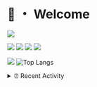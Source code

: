 # 👋 ・ Welcome
![](https://komarev.com/ghpvc/?username=Lorenzo0111)

![](https://img.shields.io/badge/Java-ED8B00?style=for-the-badge&logo=java&logoColor=white)
![](https://img.shields.io/badge/JavaScript-323330?style=for-the-badge&logo=javascript&logoColor=F7DF1E)
![](https://img.shields.io/badge/Node.js-339933?style=for-the-badge&logo=nodedotjs&logoColor=white)
![](https://img.shields.io/badge/React-20232A?style=for-the-badge&logo=react&logoColor=61DAFB)

[![](https://github-readme-stats.vercel.app/api?username=Lorenzo0111&show_icons=true&count_private=true)](https://github.com/Lorenzo0111)
![Top Langs](https://github-readme-stats.vercel.app/api/top-langs/?username=Lorenzo0111&layout=compact)

<details>
<summary>⏰ Recent Activity</summary>

<!--RECENT_ACTIVITY:start-->
1. ![release] Released [New compatibilities](https://github.com/ZombieStriker/QualityArmory/releases/tag/v2.0.3) in [ZombieStriker/QualityArmory](https://github.com/ZombieStriker/QualityArmory)
2. ![comment] **Commented:** [slimjar/slimjar#61](https://github.com/slimjar/slimjar/issues/61#issuecomment-963344827)
3. ![release] Released [Temporary fix for SlimJar](https://github.com/FoxPowered/PluginsLib/releases/tag/2.0.3.1) in [FoxPowered/PluginsLib](https://github.com/FoxPowered/PluginsLib)
4. ![issueOpened] **Issue opened:** [Lorenzo0111/ZombieStrikerBot#1](https://github.com/Lorenzo0111/ZombieStrikerBot/issues/1)
5. ![comment] **Commented:** [sp614x/optifine#6356](https://github.com/sp614x/optifine/issues/6356#issuecomment-962644867)
6. ![issueClosed] **Issue closed:** [ZombieStriker/QualityArmory#199](https://github.com/ZombieStriker/QualityArmory/issues/199)
7. ![comment] **Commented:** [ZombieStriker/QualityArmory#199](https://github.com/ZombieStriker/QualityArmory/issues/199#issuecomment-962402842)
8. ![comment] **Commented:** [ZombieStriker/QualityArmory#199](https://github.com/ZombieStriker/QualityArmory/issues/199#issuecomment-962399230)
9. ![comment] **Commented:** [ZombieStriker/QualityArmory#180](https://github.com/ZombieStriker/QualityArmory/issues/180#issuecomment-962121494)
10. ![comment] **Commented:** [slimjar/slimjar#61](https://github.com/slimjar/slimjar/issues/61#issuecomment-962071258)
<!--RECENT_ACTIVITY:end-->


<!--RECENT_ACTIVITY:last_update-->
Last Updated: Thursday, November 11th, 2021, 12:17:31 PM
<!--RECENT_ACTIVITY:last_update_end-->
</details>

[issueOpened]: https://cdn.jsdelivr.net/gh/Readme-Workflows/Readme-Icons@main/icons/octicons/IssueOpenedOld.svg
[issueClosed]: https://cdn.jsdelivr.net/gh/Readme-Workflows/Readme-Icons@main/icons/octicons/IssueClosedOld.svg

[prOpened]: https://cdn.jsdelivr.net/gh/Readme-Workflows/Readme-Icons@main/icons/octicons/PullRequestOpened.svg
[prClosed]: https://cdn.jsdelivr.net/gh/Readme-Workflows/Readme-Icons@main/icons/octicons/PullRequestClosed.svg
[prMerged]: https://cdn.jsdelivr.net/gh/Readme-Workflows/Readme-Icons@main/icons/octicons/PullRequestMerged.svg

[comment]: https://cdn.jsdelivr.net/gh/Readme-Workflows/Readme-Icons@main/icons/octicons/Comment.svg

[changesRequested]: https://cdn.jsdelivr.net/gh/Readme-Workflows/Readme-Icons@main/icons/octicons/RequestedChanges.svg
[approved]: https://cdn.jsdelivr.net/gh/Readme-Workflows/Readme-Icons@main/icons/octicons/ApprovedChanges.svg

[repoCreated]: https://cdn.jsdelivr.net/gh/Readme-Workflows/Readme-Icons@main/icons/octicons/Repository.svg
[release]: https://cdn.jsdelivr.net/gh/Readme-Workflows/Readme-Icons@main/icons/octicons/Release.svg
[star]: https://cdn.jsdelivr.net/gh/Readme-Workflows/Readme-Icons@main/icons/octicons/StarredRepository.svg
[wiki]: https://cdn.jsdelivr.net/gh/Readme-Workflows/Readme-Icons@main/icons/octicons/Wiki.svg
[fork]: https://cdn.jsdelivr.net/gh/Readme-Workflows/Readme-Icons@main/icons/octicons/ForkedRepository.svg
[people]: https://cdn.jsdelivr.net/gh/Readme-Workflows/Readme-Icons@main/icons/octicons/People.svg
